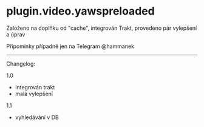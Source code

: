 # plugin.video.yawspreloaded

Založeno na doplňku od "cache", integrován Trakt, provedeno pár vylepšení a úprav

Připomínky případně jen na Telegram @hammanek

------------------------------------------

Changelog:

1.0
- integrován trakt
- malá vylepšení

1.1
- vyhledávání v DB
